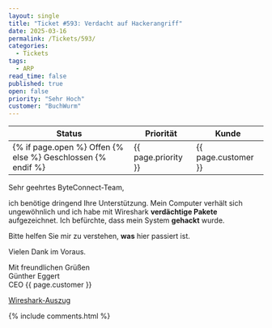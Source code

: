 ```yaml
---
layout: single
title: "Ticket #593: Verdacht auf Hackerangriff"
date: 2025-03-16
permalink: /Tickets/593/
categories:
  - Tickets
tags:
  - ARP
read_time: false
published: true
open: false
priority: "Sehr Hoch"
customer: "BuchWurm"
---
```


| Status | Priorität | Kunde |
|--------|----------|--------|
| {% if page.open %} Offen {% else %} Geschlossen {% endif %} | {{ page.priority }} | {{ page.customer }} |

Sehr geehrtes ByteConnect-Team,

ich benötige dringend Ihre Unterstützung. Mein Computer verhält sich ungewöhnlich und ich habe mit Wireshark **verdächtige Pakete** aufgezeichnet. Ich befürchte, dass mein System **gehackt** wurde.

Bitte helfen Sie mir zu verstehen, **was** hier passiert ist.

Vielen Dank im Voraus.

Mit freundlichen Grüßen  
Günther Eggert  
CEO {{ page.customer }}

[Wireshark-Auszug](/assets/images/arppoison.png)

{% include comments.html %}